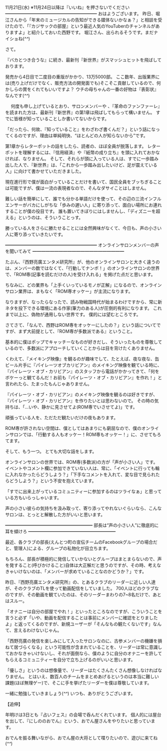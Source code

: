 11月21日(水) ※11月24日以降は『いいね』を押さないでください
━━━━━━━━━━━━━━━━━━━━━
おはようございます。
昨日、堀江さんから「年末のミュージカルの告知ができる媒体ないかなぁ？」と相談を受けたので、「『カジサックの部屋』という最近人気のYouTuberのチャンネルがありますよ」と紹介しておいた西野です。
堀江さん、出られるそうです。まだナイショね(*^^*)

さて。

『バカとつき合うな』に続き、最新刊『新世界』がスマッシュヒットを飛ばしております。

発売から4日目で二度目の重版がかかり、13万5000部。
ここ数年、出版業界には(売り上げだけでなく、販売方法の開発面でも)そこそこ貢献しているので、何かしらの賞をくれてもいいですよ？
ウチの母ちゃんの一番の好物は『表彰状』なんです(*^^*)

　
何度も申し上げているとおり、サロンメンバーや
、『革命のファンファーレ』を読まれた方は、最新刊『新世界』の第1章は飛ばしてもらって構いません。
すでに皆様が知っていることしか書いてないからです。

「だったら、何故、『知っていること』をわざわざ書くんだ？」という話になってくるのですが、理由は単純明快、“ほとんどの人が知らないから”です。

第1章からレターポットの話をしたら、読者の、ほぼ全員が脱落します。
レターポットを理解するには、『信用経済』や『紙幣の成り立ち』を頭に入れておかなければ、なりません。
そして、それらが頭に入っている人は、すでに一歩踏み出した人で、『新世界』は、「これから一歩踏み出したいけど、足が震えている人」に向けて書かせていただきました。

現在進行形で僕が面白がっていることだけを書いて、国民全員をブッちぎることは可能ですが、僕は一流の表現者なので、そんなダサイことはしません。

難しい話を簡単にして、誰でも分かる単語だけを使って、その辺の三流インフルエンサーがバカにしがちな「歩みの遅い人」に寄り添って、面白い場所にお連れすることが僕の役目です。
誰も置いてきぼりにはしませんし、「ディズニーを超える」というのは、そういうことっす。

勝っている人をさらに勝たせることには全然興味がなくて、今日も、声の小さい人に寄り添っていきたいです。

━━━━━━━━━━━━━━━━━━━━━
オンラインサロンメンバーの声を聞いてみて
━━━━━━━━━━━━━━━━━━━━━

たぶん、『西野亮廣エンタメ研究所』が、他のオンラインサロンと大きく違うのは、メンバーの数ではなくて、「行動してナンボ！」のオンラインサロンの世界で、「ROM専(記事を読むだけの人)を受け入れる」を掲げた点だと思います。

ちなみに、どの業界も「上手くいっているモノが正解」になるので、オンラインサロン業界は、まもなく「ROM専オッケー」が主流になります。

なりますが、なったらなったで、読み物戦国時代が始まるわけですから、常に新ネタを投下できる環境にある作家(筆力のある人)が圧倒的有利になります。
これまで以上に、偽物が通用しない世界です。
僕的には望むところです。

さてさて、「なんで、西野はROM専をオッケーにしたの？」という話についてですが、まず大前提として、『ROM専が多数派である』ということ。

基本的に僕はポップでキャッチーなものが好きだし、そういったものを尊敬しているので、多数派にアプローチしていくことからは目を背けたくありません。

くわえて、『メイキング映像』を観るのが趣味でして、たとえば、夜な夜な、缶ビール片手に『パイレーツオブカリビアン』のメイキング映像を観ている時に、『パイレーツ・オブ・カリビアン』のスタッフから電話がかかってきて、「何をボケーっと観てるんだ！お前も『パイレーツ・オブ・カリビアン』を作れ！」と言われたら、たまったもんじゃありません。

『パイレーツ・オブ・カリビアン』のメイキング映像を観るのは好きですが、『パイレーツ・オブ・カリビアン』を作りたいとは思わないので。
その時の気持ちは、「…いや、静かに見させてよ(ROM専でいさせてよ)」です。

頑張っている人を、ただただ観たいだけの夜もあります。

ROM専が許されない空間は、僕としてはあまりにも窮屈なので、僕のオンラインサロンでは、「行動する人もオッケー！ROM専もオッケー！」に、させてもろてます。

そして、もう一つ。
とても大切な話をします。

オンラインサロンの世界では、ROM専(多数派)の方が「声が小さい人」です。
イベントやコメント欄に参加できていない人は、常に、「イベントに行っても輪に入れなかったらどうしよう？」「下手なコメントを入れて、変な目で見られたらどうしよう？」という不安を抱えています。

「すでに出来上がっているコミュニティーに参加するのはツライなぁ」と思っている方もいらっしゃいます。

声の小さい彼らの気持ちを汲み取って、寄り添ってやれないぐらいなら、こんなサロンは、とっとと解散した方がいいと思います。

━━━━━━━━━━━━━━━━━━━━
部長は“声の小さい人”に徹底的に耳を傾けろ
━━━━━━━━━━━━━━━━━━━━

最近、各クラブの部長(えんとつ町の宣伝チームのFacebookグループの場合だと、管理人)による、グループの私物化が目立ちます。

もちろん、部長が積極的に発信していかないとグループはまとまらないので、声を発すること(呼びかけること)自体は大正解だと思うのですが、その時、考えなきゃいけないのは、「メンバーが求めていることなのかどうか？」です。

昨日、『西野亮廣エンタメ研究所』の、とあるクラブのリーダーに近しい人達が、そのクラブのTLを使って動画配信をしていました。
700人ほどのクラブなのですが、その動画を観ていたのは、そのリーダーまわりの7~8名だけで、あとはスルー。

「オナニーは自分の部屋でやれ！」といったところなのですが、こういうことを言うと必ず「いや、動画を配信することは事前にメンバーに確認をとりましたよ」と返ってくるのですが、新規ユーザーが「そんなもの観たくないです」なんて、言えるわけないじゃん。

「西野亮廣の発信を楽しみにして入ったサロンなのに、古参メンバーの機嫌を損ねて居づらくなる」という可能性が含まれていることを、リーダーは常に意識しておかなきゃいけないし、それが面倒なら、僕のように自分のオナニーを許してもらえるコミュニティーを自分で立ち上げるのがいいと思います。

「優しさ」というのは想像量で、リーダーはたくさんたくさん想像しなければなりません。
とはいえ、数百人のチームをまとめあげるというのは本当に難しい課題(ほぼ無理ゲー)で、そこに手を挙げたリーダーを僕は尊敬しています。

一緒に勉強していきましょう(*^^*)
いつも、ありがとうございます。

【追伸】

年明けは3日とも『占いフェス』の会場で呑んだくれています。
個人的には屋台を出して、『にしののおでん』という、おでん屋さんをやりたいと思っています。

おでんを振る舞いながら、おでん屋の大将として喋りたいので、遊びに来てね(*^^*)
